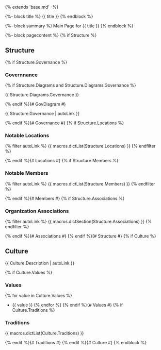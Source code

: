 {% extends 'base.md' -%}

{%- block title %}
{{ title }}
{% endblock %}

{%- block summary %}
Main Page for {{ title }}
{% endblock %}

{%- block pagecontent %}
{% if Structure %}
## Structure

{% if Structure.Governance %}
### Governnance
{% if Structure.Diagrams and Structure.Diagrams.Governance %}

{{ Structure.Diagrams.Governance }}

{% endif %}{# GovDiagram #}

{{ Structure.Governance | autoLink }}

{% endif %}{# Governance #}
{% if Structure.Locations %}
### Notable Locations

{% filter autoLink %}
{{ macros.dictList(Structure.Locations) }}
{% endfilter %}

{% endif %}{# Locations #}
{% if Structure.Members %}
### Notable Members

{% filter autoLink %}
{{ macros.dictList(Structure.Members) }}
{% endfilter %}

{% endif %}{# Members #}
{% if Structure.Associations %}
### Organization Associations

{% filter autoLink %}
{{ macros.dictSection(Structure.Associations) }}
{% endfilter %}

{% endif %}{# Associations #}
{% endif %}{# Structure #}
{% if Culture %}
## Culture

{{ Culture.Description | autoLink }}

{% if Culture.Values %}
### Values

{% for value in Culture.Values %}
- {{ value }}
{% endfor %}
{% endif %}{# Values #}
{% if Culture.Traditions %}
### Traditions

{{ macros.dictList(Culture.Traditions) }}

{% endif %}{# Traditions #}
{% endif %}{# Culture #}
{% endblock %}
